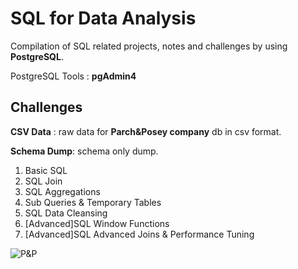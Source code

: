 # SQL for Data Analysis
Compilation of SQL related projects, notes and challenges by using **PostgreSQL**.

PostgreSQL Tools : **pgAdmin4**

## Challenges

**CSV Data** : raw data for **Parch&Posey company** db in csv format. 

**Schema Dump**: schema only dump.

1. Basic SQL
2. SQL Join
3. SQL Aggregations
4. Sub Queries & Temporary Tables
5. SQL Data Cleansing
6. [Advanced]SQL Window Functions
7. [Advanced]SQL Advanced Joins & Performance Tuning

![P&P](https://raw.githubusercontent.com/ptyadana/sql-for-data-analysis/master/The%20Parch%20%26%20Posey%20Database%20ERD.png)
